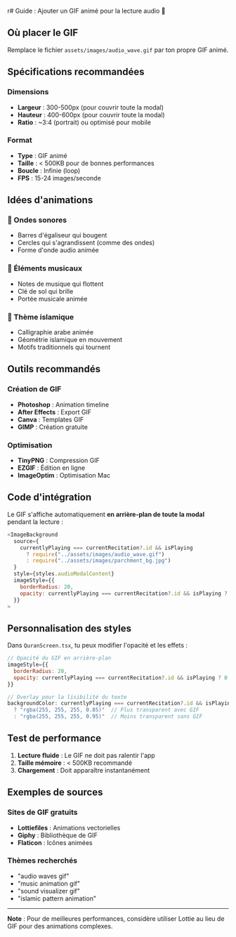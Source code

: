 r# Guide : Ajouter un GIF animé pour la lecture audio 🎵

## Où placer le GIF

Remplace le fichier `assets/images/audio_wave.gif` par ton propre GIF animé.

## Spécifications recommandées

### Dimensions

- **Largeur** : 300-500px (pour couvrir toute la modal)
- **Hauteur** : 400-600px (pour couvrir toute la modal)
- **Ratio** : ~3:4 (portrait) ou optimisé pour mobile

### Format

- **Type** : GIF animé
- **Taille** : < 500KB pour de bonnes performances
- **Boucle** : Infinie (loop)
- **FPS** : 15-24 images/seconde

## Idées d'animations

### 🎵 Ondes sonores

- Barres d'égaliseur qui bougent
- Cercles qui s'agrandissent (comme des ondes)
- Forme d'onde audio animée

### 🎼 Éléments musicaux

- Notes de musique qui flottent
- Clé de sol qui brille
- Portée musicale animée

### 📿 Thème islamique

- Calligraphie arabe animée
- Géométrie islamique en mouvement
- Motifs traditionnels qui tournent

## Outils recommandés

### Création de GIF

- **Photoshop** : Animation timeline
- **After Effects** : Export GIF
- **Canva** : Templates GIF
- **GIMP** : Création gratuite

### Optimisation

- **TinyPNG** : Compression GIF
- **EZGIF** : Édition en ligne
- **ImageOptim** : Optimisation Mac

## Code d'intégration

Le GIF s'affiche automatiquement **en arrière-plan de toute la modal** pendant la lecture :

```javascript
<ImageBackground
  source={
    currentlyPlaying === currentRecitation?.id && isPlaying
      ? require("../assets/images/audio_wave.gif")
      : require("../assets/images/parchment_bg.jpg")
  }
  style={styles.audioModalContent}
  imageStyle={{
    borderRadius: 20,
    opacity: currentlyPlaying === currentRecitation?.id && isPlaying ? 0.4 : 0.3,
  }}
>
```

## Personnalisation des styles

Dans `QuranScreen.tsx`, tu peux modifier l'opacité et les effets :

```javascript
// Opacité du GIF en arrière-plan
imageStyle={{
  borderRadius: 20,
  opacity: currentlyPlaying === currentRecitation?.id && isPlaying ? 0.4 : 0.3,
}}

// Overlay pour la lisibilité du texte
backgroundColor: currentlyPlaying === currentRecitation?.id && isPlaying
  ? "rgba(255, 255, 255, 0.85)"  // Plus transparent avec GIF
  : "rgba(255, 255, 255, 0.95)"  // Moins transparent sans GIF
```

## Test de performance

1. **Lecture fluide** : Le GIF ne doit pas ralentir l'app
2. **Taille mémoire** : < 500KB recommandé
3. **Chargement** : Doit apparaître instantanément

## Exemples de sources

### Sites de GIF gratuits

- **Lottiefiles** : Animations vectorielles
- **Giphy** : Bibliothèque de GIF
- **Flaticon** : Icônes animées

### Thèmes recherchés

- "audio waves gif"
- "music animation gif"
- "sound visualizer gif"
- "islamic pattern animation"

---

**Note** : Pour de meilleures performances, considère utiliser Lottie au lieu de GIF pour des animations complexes.
